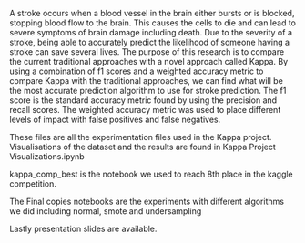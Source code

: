 A stroke occurs when a blood vessel in the brain either bursts or is blocked, stopping blood flow to the brain. This causes the cells to die and can lead to severe symptoms of brain damage including death. Due to the severity of a stroke, being able to accurately predict the likelihood of someone having a stroke can save several lives. The purpose of this research is to compare the current traditional approaches with a novel approach called Kappa. By using a combination of f1 scores and a weighted accuracy metric to compare Kappa with the traditional approaches, we can find what will be the most accurate prediction algorithm to use for stroke prediction. The f1 score is the standard accuracy metric found by using the precision and recall scores. The weighted accuracy metric was used to place different levels of impact with false positives and false negatives.

These files are all the experimentation files used in the Kappa project. Visualisations of the dataset and the results are found in Kappa Project Visualizations.ipynb

kappa_comp_best is the notebook we used to reach 8th place in the kaggle competition.

The Final copies notebooks are the experiments with different algorithms we did including normal, smote and undersampling

Lastly presentation slides are available.
